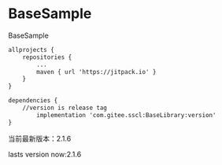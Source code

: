 # BaseSample
BaseSample

```xml
allprojects {
	repositories {
		...
		maven { url 'https://jitpack.io' }
	}
}
```

```xml
dependencies {
	//version is release tag
        implementation 'com.gitee.sscl:BaseLibrary:version'
}
```
当前最新版本：2.1.6

lasts version now:2.1.6